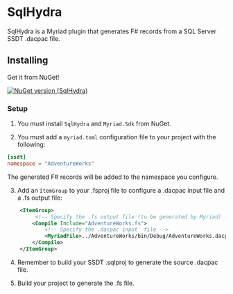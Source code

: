 # SqlHydra
SqlHydra is a Myriad plugin that generates F# records from a SQL Server SSDT .dacpac file.

## Installing
Get it from NuGet!

[![NuGet version (SqlHydra)](https://img.shields.io/nuget/v/SqlHydra.svg?style=flat-square)](https://www.nuget.org/packages/SqlHydra/)

### Setup

1) You must install `SqlHydra` and `Myriad.Sdk` from NuGet.

2) You must add a `myriad.toml` configuration file to your project with the following:

```toml
[ssdt]
namespace = "AdventureWorks"
```

The generated F# records will be added to the namespace you configure.

3) Add an `ItemGroup` to your .fsproj file to configure a .dacpac input file and a .fs output file:

```xml
    <ItemGroup>
         <!-- Specify the .fs output file (to be generated by Myriad) -->
        <Compile Include="AdventureWorks.fs">
            <!-- Specify the .dacpac input  file -->
            <MyriadFile>../AdventureWorks/bin/Debug/AdventureWorks.dacpac</MyriadFile>
        </Compile>
    </ItemGroup>

```

4) Remember to build your SSDT .sqlproj to generate the source .dacpac file.

5) Build your project to generate the .fs file.

